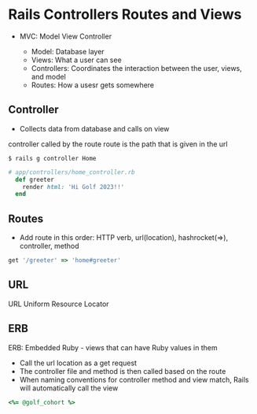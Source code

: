 # Rails Controllers Routes and Views

- MVC: Model View Controller

  - Model: Database layer
  - Views: What a user can see
  - Controllers: Coordinates the interaction between the user, views, and model
  - Routes: How a usesr gets somewhere

## Controller
- Collects data from database and calls on view


controller called by the route
route is the path that is given in the url

`$ rails g controller Home`

```ruby
# app/controllers/home_controller.rb
  def greeter 
    render html: 'Hi Golf 2023!!'
  end
```

## Routes
- Add route in this order:
HTTP verb, url(location), hashrocket(=>), controller, method

```ruby
get '/greeter' => 'home#greeter'
```

## URL
URL Uniform Resource Locator

## ERB
ERB: Embedded Ruby - views that can have Ruby values in them


- Call the url location as a get request
- The controller file and method is then called based on the route
- When naming conventions for controller method and view match, Rails will automatically call the view

```ruby
<%= @golf_cohort %>
```